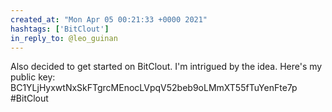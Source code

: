 ```yaml
---
created_at: "Mon Apr 05 00:21:33 +0000 2021"
hashtags: ['BitClout']
in_reply_to: @leo_guinan
---
```


Also decided to get started on BitClout. I'm intrigued by the idea. 
Here's my public key: BC1YLjHyxwtNxSkFTgrcMEnocLVpqV52beb9oLMmXT55fTuYenFte7p
#BitClout